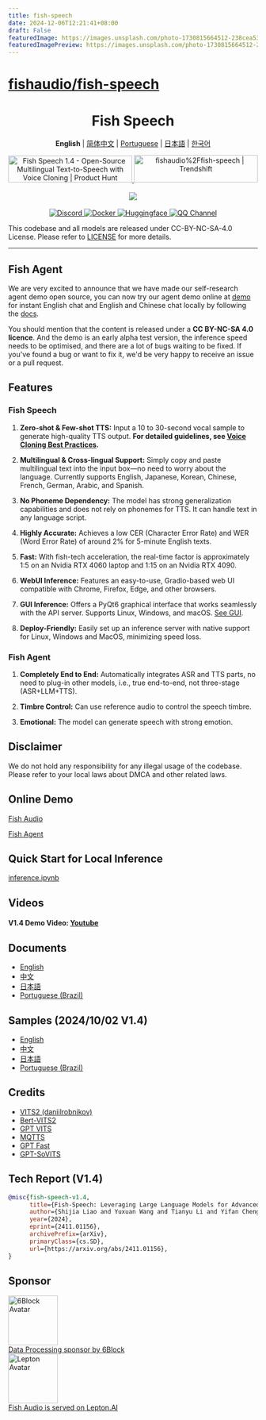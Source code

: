 ```yaml
---
title: fish-speech
date: 2024-12-06T12:21:41+08:00
draft: False
featuredImage: https://images.unsplash.com/photo-1730815664512-238cea535eff?ixid=M3w0NjAwMjJ8MHwxfHJhbmRvbXx8fHx8fHx8fDE3MzM0NTg4NDZ8&ixlib=rb-4.0.3
featuredImagePreview: https://images.unsplash.com/photo-1730815664512-238cea535eff?ixid=M3w0NjAwMjJ8MHwxfHJhbmRvbXx8fHx8fHx8fDE3MzM0NTg4NDZ8&ixlib=rb-4.0.3
---
```


# [fishaudio/fish-speech](https://github.com/fishaudio/fish-speech)

<div align="center">
<h1>Fish Speech</h1>

**English** | [简体中文](docs/README.zh.md) | [Portuguese](docs/README.pt-BR.md) | [日本語](docs/README.ja.md) | [한국어](docs/README.ko.md) <br>

<a href="https://www.producthunt.com/posts/fish-speech-1-4?embed=true&utm_source=badge-featured&utm_medium=badge&utm_souce=badge-fish&#0045;speech&#0045;1&#0045;4" target="_blank">
    <img src="https://api.producthunt.com/widgets/embed-image/v1/featured.svg?post_id=488440&theme=light" alt="Fish&#0032;Speech&#0032;1&#0046;4 - Open&#0045;Source&#0032;Multilingual&#0032;Text&#0045;to&#0045;Speech&#0032;with&#0032;Voice&#0032;Cloning | Product Hunt" style="width: 250px; height: 54px;" width="250" height="54" />
</a>
<a href="https://trendshift.io/repositories/7014" target="_blank">
    <img src="https://trendshift.io/api/badge/repositories/7014" alt="fishaudio%2Ffish-speech | Trendshift" style="width: 250px; height: 55px;" width="250" height="55"/>
</a>
<br>
</div>
<br>

<div align="center">
    <img src="https://count.getloli.com/get/@fish-speech?theme=asoul" /><br>
</div>

<br>

<div align="center">
    <a target="_blank" href="https://discord.gg/Es5qTB9BcN">
        <img alt="Discord" src="https://img.shields.io/discord/1214047546020728892?color=%23738ADB&label=Discord&logo=discord&logoColor=white&style=flat-square"/>
    </a>
    <a target="_blank" href="https://hub.docker.com/r/fishaudio/fish-speech">
        <img alt="Docker" src="https://img.shields.io/docker/pulls/fishaudio/fish-speech?style=flat-square&logo=docker"/>
    </a>
    <a target="_blank" href="https://huggingface.co/spaces/fishaudio/fish-speech-1">
        <img alt="Huggingface" src="https://img.shields.io/badge/🤗%20-space%20demo-yellow"/>
    </a>
    <a target="_blank" href="https://pd.qq.com/s/bwxia254o">
      <img alt="QQ Channel" src="https://img.shields.io/badge/QQ-blue?logo=tencentqq">
    </a>
</div>

This codebase and all models are released under CC-BY-NC-SA-4.0 License. Please refer to [LICENSE](LICENSE) for more details.

---
## Fish Agent
We are very excited to announce that we have made our self-research agent demo open source, you can now try our agent demo online at [demo](https://fish.audio/demo/live) for instant English chat and English and Chinese chat locally by following the [docs](https://speech.fish.audio/start_agent/).

You should mention that the content is released under a **CC BY-NC-SA 4.0 licence**. And the demo is an early alpha test version, the inference speed needs to be optimised, and there are a lot of bugs waiting to be fixed. If you've found a bug or want to fix it, we'd be very happy to receive an issue or a pull request.

## Features
### Fish Speech

1. **Zero-shot & Few-shot TTS:** Input a 10 to 30-second vocal sample to generate high-quality TTS output. **For detailed guidelines, see [Voice Cloning Best Practices](https://docs.fish.audio/text-to-speech/voice-clone-best-practices).**

2. **Multilingual & Cross-lingual Support:** Simply copy and paste multilingual text into the input box—no need to worry about the language. Currently supports English, Japanese, Korean, Chinese, French, German, Arabic, and Spanish.

3. **No Phoneme Dependency:** The model has strong generalization capabilities and does not rely on phonemes for TTS. It can handle text in any language script.

4. **Highly Accurate:** Achieves a low CER (Character Error Rate) and WER (Word Error Rate) of around 2% for 5-minute English texts.

5. **Fast:** With fish-tech acceleration, the real-time factor is approximately 1:5 on an Nvidia RTX 4060 laptop and 1:15 on an Nvidia RTX 4090.

6. **WebUI Inference:** Features an easy-to-use, Gradio-based web UI compatible with Chrome, Firefox, Edge, and other browsers.

7. **GUI Inference:** Offers a PyQt6 graphical interface that works seamlessly with the API server. Supports Linux, Windows, and macOS. [See GUI](https://github.com/AnyaCoder/fish-speech-gui).

8. **Deploy-Friendly:** Easily set up an inference server with native support for Linux, Windows and MacOS, minimizing speed loss.

### Fish Agent
1. **Completely End to End:** Automatically integrates ASR and TTS parts, no need to plug-in other models, i.e., true end-to-end, not three-stage (ASR+LLM+TTS).

2. **Timbre Control:** Can use reference audio to control the speech timbre.

3. **Emotional:** The model can generate speech with strong emotion.

## Disclaimer

We do not hold any responsibility for any illegal usage of the codebase. Please refer to your local laws about DMCA and other related laws.

## Online Demo

[Fish Audio](https://fish.audio)

[Fish Agent](https://fish.audio/demo/live)

## Quick Start for Local Inference

[inference.ipynb](/inference.ipynb)

## Videos

#### V1.4 Demo Video: [Youtube](https://www.youtube.com/watch?v=Ghc8cJdQyKQ)

## Documents

- [English](https://speech.fish.audio/)
- [中文](https://speech.fish.audio/zh/)
- [日本語](https://speech.fish.audio/ja/)
- [Portuguese (Brazil)](https://speech.fish.audio/pt/)

## Samples (2024/10/02 V1.4)

- [English](https://speech.fish.audio/samples/)
- [中文](https://speech.fish.audio/zh/samples/)
- [日本語](https://speech.fish.audio/ja/samples/)
- [Portuguese (Brazil)](https://speech.fish.audio/pt/samples/)

## Credits

- [VITS2 (daniilrobnikov)](https://github.com/daniilrobnikov/vits2)
- [Bert-VITS2](https://github.com/fishaudio/Bert-VITS2)
- [GPT VITS](https://github.com/innnky/gpt-vits)
- [MQTTS](https://github.com/b04901014/MQTTS)
- [GPT Fast](https://github.com/pytorch-labs/gpt-fast)
- [GPT-SoVITS](https://github.com/RVC-Boss/GPT-SoVITS)

## Tech Report (V1.4)
```bibtex
@misc{fish-speech-v1.4,
      title={Fish-Speech: Leveraging Large Language Models for Advanced Multilingual Text-to-Speech Synthesis},
      author={Shijia Liao and Yuxuan Wang and Tianyu Li and Yifan Cheng and Ruoyi Zhang and Rongzhi Zhou and Yijin Xing},
      year={2024},
      eprint={2411.01156},
      archivePrefix={arXiv},
      primaryClass={cs.SD},
      url={https://arxiv.org/abs/2411.01156},
}
```

## Sponsor

<div>
  <a href="https://6block.com/">
    <img src="https://avatars.githubusercontent.com/u/60573493" width="100" height="100" alt="6Block Avatar"/>
  </a>
  <br>
  <a href="https://6block.com/">Data Processing sponsor by 6Block</a>
</div>
<div>
  <a href="https://www.lepton.ai/">
    <img src="https://www.lepton.ai/favicons/apple-touch-icon.png" width="100" height="100" alt="Lepton Avatar"/>
  </a>
  <br>
  <a href="https://www.lepton.ai/">Fish Audio is served on Lepton.AI</a>
</div>
